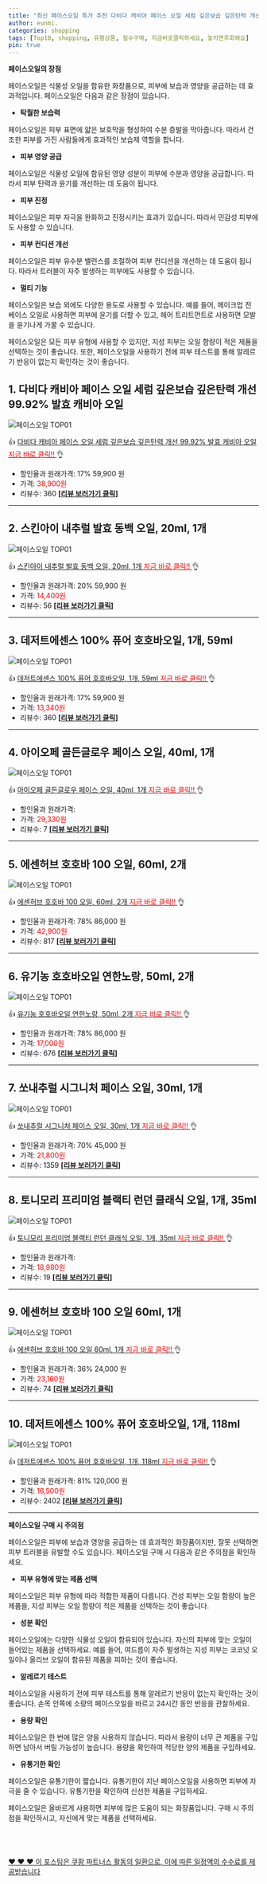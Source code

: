 ```yaml
---
title: "최신 페이스오일 특가 추천 다비다 캐비아 페이스 오일 세럼 깊은보습 깊은탄력 개선 99.92% 발효 캐비아 오일 비교 장점"
author: eunmi.
categories: shopping
tags: [Top10, shopping, 유행상품, 필수구매, 지금바로클릭하세요, 놓치면후회해요]
pin: true
---
```

**페이스오일의 장점**

페이스오일은 식물성 오일을 함유한 화장품으로, 피부에 보습과 영양을 공급하는 데 효과적입니다. 페이스오일은 다음과 같은 장점이 있습니다.

* **탁월한 보습력**

페이스오일은 피부 표면에 얇은 보호막을 형성하여 수분 증발을 막아줍니다. 따라서 건조한 피부를 가진 사람들에게 효과적인 보습제 역할을 합니다.

* **피부 영양 공급**

페이스오일은 식물성 오일에 함유된 영양 성분이 피부에 수분과 영양을 공급합니다. 따라서 피부 탄력과 윤기를 개선하는 데 도움이 됩니다.

* **피부 진정**

페이스오일은 피부 자극을 완화하고 진정시키는 효과가 있습니다. 따라서 민감성 피부에도 사용할 수 있습니다.

* **피부 컨디션 개선**

페이스오일은 피부 유수분 밸런스를 조절하여 피부 컨디션을 개선하는 데 도움이 됩니다. 따라서 트러블이 자주 발생하는 피부에도 사용할 수 있습니다.

* **멀티 기능**

페이스오일은 보습 외에도 다양한 용도로 사용할 수 있습니다. 예를 들어, 메이크업 전 베이스 오일로 사용하면 피부에 윤기를 더할 수 있고, 헤어 트리트먼트로 사용하면 모발을 윤기나게 가꿀 수 있습니다.

페이스오일은 모든 피부 유형에 사용할 수 있지만, 지성 피부는 오일 함량이 적은 제품을 선택하는 것이 좋습니다. 또한, 페이스오일을 사용하기 전에 피부 테스트를 통해 알레르기 반응이 없는지 확인하는 것이 좋습니다.

   

## 1. 다비다 캐비아 페이스 오일 세럼 깊은보습 깊은탄력 개선 99.92% 발효 캐비아 오일

![페이스오일 TOP01](https://thumbnail8.coupangcdn.com/thumbnails/remote/230x230ex/image/vendor_inventory/82d4/ed9dab58bc1bb375145138e256a75bcaffa446553a718062791968fe154a.jpg)


👍 [다비다 캐비아 페이스 오일 세럼 깊은보습 깊은탄력 개선 99.92% 발효 캐비아 오일 <font color=red> 지금 바로 클릭!! </font> ](https://link.coupang.com/re/AFFSDP?lptag=AF3617701&subid=GithubCoopas&pageKey=7698971090&traceid=V0-153&itemId=20607954749&vendorItemId=83686443108) 👌 


- 할인율과 원래가격: 17%  59,900   원
- 가격: <span style='color:red'>38,900원</span>
- 리뷰수: 360  [**[리뷰 보러가기 클릭]**](https://link.coupang.com/re/AFFSDP?lptag=AF3617701&subid=GithubCoopas&pageKey=7698971090&traceid=V0-153&itemId=20607954749&vendorItemId=83686443108)

---


   

## 2. 스킨아이 내추럴 발효 동백 오일, 20ml, 1개

![페이스오일 TOP01](https://thumbnail6.coupangcdn.com/thumbnails/remote/230x230ex/image/retail/images/1402071545638055-350df668-b085-4ade-9ae5-7f62ec7d5717.jpg)


👍 [스킨아이 내추럴 발효 동백 오일, 20ml, 1개 <font color=red> 지금 바로 클릭!! </font> ](https://link.coupang.com/re/AFFSDP?lptag=AF3617701&subid=GithubCoopas&pageKey=991296&traceid=V0-153&itemId=4141668&vendorItemId=3073309469) 👌 


- 할인율과 원래가격: 20%  59,900   원
- 가격: <span style='color:red'>14,400원</span>
- 리뷰수: 56  [**[리뷰 보러가기 클릭]**](https://link.coupang.com/re/AFFSDP?lptag=AF3617701&subid=GithubCoopas&pageKey=991296&traceid=V0-153&itemId=4141668&vendorItemId=3073309469)

---


   

## 3. 데저트에센스 100% 퓨어 호호바오일, 1개, 59ml

![페이스오일 TOP01](https://thumbnail9.coupangcdn.com/thumbnails/remote/230x230ex/image/retail/images/46703470040902-2aa1ab3b-58da-4f71-bf10-f3f808b133f7.jpg)


👍 [데저트에센스 100% 퓨어 호호바오일, 1개, 59ml <font color=red> 지금 바로 클릭!! </font> ](https://link.coupang.com/re/AFFSDP?lptag=AF3617701&subid=GithubCoopas&pageKey=7196808334&traceid=V0-153&itemId=61372428&vendorItemId=3096098612) 👌 


- 할인율과 원래가격: 17%  59,900   원
- 가격: <span style='color:red'>13,340원</span>
- 리뷰수: 360  [**[리뷰 보러가기 클릭]**](https://link.coupang.com/re/AFFSDP?lptag=AF3617701&subid=GithubCoopas&pageKey=7196808334&traceid=V0-153&itemId=61372428&vendorItemId=3096098612)

---


   

## 4. 아이오페 골든글로우 페이스 오일, 40ml, 1개

![페이스오일 TOP01](https://thumbnail7.coupangcdn.com/thumbnails/remote/230x230ex/image/vendor_inventory/images/2018/08/03/12/0/7b0c69de-9891-4602-b2cd-8c886995d476.jpg)


👍 [아이오페 골든글로우 페이스 오일, 40ml, 1개 <font color=red> 지금 바로 클릭!! </font> ](https://link.coupang.com/re/AFFSDP?lptag=AF3617701&subid=GithubCoopas&pageKey=6237858124&traceid=V0-153&itemId=12573167110&vendorItemId=3855637158) 👌 


- 할인율과 원래가격: 
- 가격: <span style='color:red'>29,330원</span>
- 리뷰수: 7  [**[리뷰 보러가기 클릭]**](https://link.coupang.com/re/AFFSDP?lptag=AF3617701&subid=GithubCoopas&pageKey=6237858124&traceid=V0-153&itemId=12573167110&vendorItemId=3855637158)

---


   

## 5. 에센허브 호호바 100 오일, 60ml, 2개

![페이스오일 TOP01](https://thumbnail6.coupangcdn.com/thumbnails/remote/230x230ex/image/vendor_inventory/2534/a28cc8494cd6b0458d68e626f454bd99530e9ea0b41cb31dd3872faf6558.jpg)


👍 [에센허브 호호바 100 오일, 60ml, 2개 <font color=red> 지금 바로 클릭!! </font> ](https://link.coupang.com/re/AFFSDP?lptag=AF3617701&subid=GithubCoopas&pageKey=7011508697&traceid=V0-153&itemId=3603548191&vendorItemId=80773163280) 👌 


- 할인율과 원래가격: 78%  86,000   원
- 가격: <span style='color:red'>42,900원</span>
- 리뷰수: 817  [**[리뷰 보러가기 클릭]**](https://link.coupang.com/re/AFFSDP?lptag=AF3617701&subid=GithubCoopas&pageKey=7011508697&traceid=V0-153&itemId=3603548191&vendorItemId=80773163280)

---


   

## 6. 유기농 호호바오일 연한노랑, 50ml, 2개

![페이스오일 TOP01](https://thumbnail10.coupangcdn.com/thumbnails/remote/230x230ex/image/vendor_inventory/cc51/0096e32c941c3983b19796cb87e51a6334001549bb28a2b8075075c7e56e.jpg)


👍 [유기농 호호바오일 연한노랑, 50ml, 2개 <font color=red> 지금 바로 클릭!! </font> ](https://link.coupang.com/re/AFFSDP?lptag=AF3617701&subid=GithubCoopas&pageKey=4810592698&traceid=V0-153&itemId=19170118374&vendorItemId=4739500260) 👌 


- 할인율과 원래가격: 78%  86,000   원
- 가격: <span style='color:red'>17,000원</span>
- 리뷰수: 676  [**[리뷰 보러가기 클릭]**](https://link.coupang.com/re/AFFSDP?lptag=AF3617701&subid=GithubCoopas&pageKey=4810592698&traceid=V0-153&itemId=19170118374&vendorItemId=4739500260)

---


   

## 7. 쏘내추럴 시그니처 페이스 오일, 30ml, 1개

![페이스오일 TOP01](https://thumbnail10.coupangcdn.com/thumbnails/remote/230x230ex/image/retail/images/8075780932270289-4b81135f-6b42-46f7-923a-35e52700c15f.jpg)


👍 [쏘내추럴 시그니처 페이스 오일, 30ml, 1개 <font color=red> 지금 바로 클릭!! </font> ](https://link.coupang.com/re/AFFSDP?lptag=AF3617701&subid=GithubCoopas&pageKey=6215187745&traceid=V0-153&itemId=12408909518&vendorItemId=71595929417) 👌 


- 할인율과 원래가격: 70%  45,000   원
- 가격: <span style='color:red'>21,800원</span>
- 리뷰수: 1359  [**[리뷰 보러가기 클릭]**](https://link.coupang.com/re/AFFSDP?lptag=AF3617701&subid=GithubCoopas&pageKey=6215187745&traceid=V0-153&itemId=12408909518&vendorItemId=71595929417)

---


   

## 8. 토니모리 프리미엄 블랙티 런던 클래식 오일, 1개, 35ml

![페이스오일 TOP01](https://thumbnail6.coupangcdn.com/thumbnails/remote/230x230ex/image/retail/images/2022/11/16/17/2/2cd4c2d8-2535-4f42-b399-26d4bb564bc6.png)


👍 [토니모리 프리미엄 블랙티 런던 클래식 오일, 1개, 35ml <font color=red> 지금 바로 클릭!! </font> ](https://link.coupang.com/re/AFFSDP?lptag=AF3617701&subid=GithubCoopas&pageKey=6925525331&traceid=V0-153&itemId=16739440171&vendorItemId=83921429994) 👌 


- 할인율과 원래가격: 
- 가격: <span style='color:red'>18,980원</span>
- 리뷰수: 19  [**[리뷰 보러가기 클릭]**](https://link.coupang.com/re/AFFSDP?lptag=AF3617701&subid=GithubCoopas&pageKey=6925525331&traceid=V0-153&itemId=16739440171&vendorItemId=83921429994)

---


   

## 9. 에센허브 호호바 100 오일 60ml, 1개

![페이스오일 TOP01](https://thumbnail8.coupangcdn.com/thumbnails/remote/230x230ex/image/vendor_inventory/4a3b/10a07fde1097d67fac97e7d773c6d44423dfb2411a4fd955f115e56b7d92.jpg)


👍 [에센허브 호호바 100 오일 60ml, 1개 <font color=red> 지금 바로 클릭!! </font> ](https://link.coupang.com/re/AFFSDP?lptag=AF3617701&subid=GithubCoopas&pageKey=7011508697&traceid=V0-153&itemId=14104276345&vendorItemId=80848605615) 👌 


- 할인율과 원래가격: 36%  24,000   원
- 가격: <span style='color:red'>23,160원</span>
- 리뷰수: 74  [**[리뷰 보러가기 클릭]**](https://link.coupang.com/re/AFFSDP?lptag=AF3617701&subid=GithubCoopas&pageKey=7011508697&traceid=V0-153&itemId=14104276345&vendorItemId=80848605615)

---


   

## 10. 데저트에센스 100% 퓨어 호호바오일, 1개, 118ml

![페이스오일 TOP01](https://thumbnail9.coupangcdn.com/thumbnails/remote/230x230ex/image/product/image/vendoritem/2019/09/06/3096098611/d863e7bd-f225-4c90-95b4-723ec4609bfd.jpg)


👍 [데저트에센스 100% 퓨어 호호바오일, 1개, 118ml <font color=red> 지금 바로 클릭!! </font> ](https://link.coupang.com/re/AFFSDP?lptag=AF3617701&subid=GithubCoopas&pageKey=7196808334&traceid=V0-153&itemId=18181875529&vendorItemId=3096098611) 👌 


- 할인율과 원래가격: 81%  120,000   원
- 가격: <span style='color:red'>16,500원</span>
- 리뷰수: 2402  [**[리뷰 보러가기 클릭]**](https://link.coupang.com/re/AFFSDP?lptag=AF3617701&subid=GithubCoopas&pageKey=7196808334&traceid=V0-153&itemId=18181875529&vendorItemId=3096098611)

---
**페이스오일 구매 시 주의점**

페이스오일은 피부에 보습과 영양을 공급하는 데 효과적인 화장품이지만, 잘못 선택하면 피부 트러블을 유발할 수도 있습니다. 페이스오일 구매 시 다음과 같은 주의점을 확인하세요.

* **피부 유형에 맞는 제품 선택**

페이스오일은 피부 유형에 따라 적합한 제품이 다릅니다. 건성 피부는 오일 함량이 높은 제품을, 지성 피부는 오일 함량이 적은 제품을 선택하는 것이 좋습니다.

* **성분 확인**

페이스오일에는 다양한 식물성 오일이 함유되어 있습니다. 자신의 피부에 맞는 오일이 들어있는 제품을 선택하세요. 예를 들어, 여드름이 자주 발생하는 지성 피부는 코코넛 오일이나 올리브 오일이 함유된 제품을 피하는 것이 좋습니다.

* **알레르기 테스트**

페이스오일을 사용하기 전에 피부 테스트를 통해 알레르기 반응이 없는지 확인하는 것이 좋습니다. 손목 안쪽에 소량의 페이스오일을 바르고 24시간 동안 반응을 관찰하세요.

* **용량 확인**

페이스오일은 한 번에 많은 양을 사용하지 않습니다. 따라서 용량이 너무 큰 제품을 구입하면 남아서 버릴 가능성이 높습니다. 용량을 확인하여 적당한 양의 제품을 구입하세요.

* **유통기한 확인**

페이스오일은 유통기한이 짧습니다. 유통기한이 지난 페이스오일을 사용하면 피부에 자극을 줄 수 있습니다. 유통기한을 확인하여 신선한 제품을 구입하세요.

페이스오일은 올바르게 사용하면 피부에 많은 도움이 되는 화장품입니다. 구매 시 주의점을 확인하시고, 자신에게 맞는 제품을 선택하세요.<br><br><br><br><br> [ ❤ ❤ ❤ 이 포스팅은 쿠팡 파트너스 활동의 일환으로, 이에 따른 일정액의 수수료를 제공받습니다](https://link.coupang.com/a/bcEFyh)